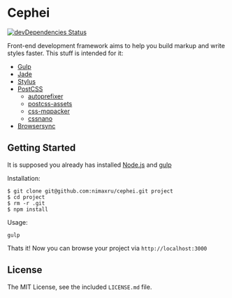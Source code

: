 Cephei
==========
[![devDependencies Status](https://david-dm.org/nimaxru/cephei/dev-status.svg)](https://david-dm.org/nimaxru/cephei#info=devDependencies)

Front-end development framework aims to help you build markup and write styles faster. This stuff is intended for it:
* [Gulp](https://github.com/gulpjs/gulp)
* [Jade](https://github.com/jadejs/jade)
* [Stylus](https://github.com/stylus/stylus)
* [PostCSS](https://github.com/postcss/postcss)
  * [autoprefixer](https://github.com/postcss/autoprefixer)
  * [postcss-assets](https://github.com/borodean/postcss-assets)
  * [css-mqpacker](https://github.com/hail2u/node-css-mqpacker)
  * [cssnano](https://github.com/ben-eb/cssnano)
* [Browsersync](https://github.com/BrowserSync/browser-sync)

## Getting Started

It is supposed you already has installed [Node.js](https://nodejs.org) and [gulp](https://github.com/gulpjs/gulp)

Installation:
```shell
$ git clone git@github.com:nimaxru/cephei.git project
$ cd project
$ rm -r .git
$ npm install
```
Usage:
```shell
gulp
```

Thats it! Now you can browse your project via
`http://localhost:3000`

## License
The MIT License, see the included `LICENSE.md` file.
